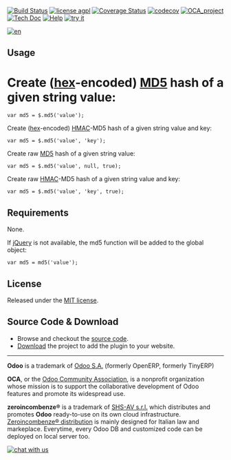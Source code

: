 [![Build Status](https://travis-ci.org/zeroincombenze/jquery.MD5.svg?branch=6.1)](https://travis-ci.org/zeroincombenze/jquery.MD5)
[![license agpl](https://img.shields.io/badge/licence-AGPL--3-blue.svg)](http://www.gnu.org/licenses/agpl-3.0.html)
[![Coverage Status](https://coveralls.io/repos/github/zeroincombenze/jquery.MD5/badge.svg?branch=6.1)](https://coveralls.io/github/zeroincombenze/jquery.MD5?branch=6.1)
[![codecov](https://codecov.io/gh/zeroincombenze/jquery.MD5/branch/6.1/graph/badge.svg)](https://codecov.io/gh/zeroincombenze/jquery.MD5/branch/6.1)
[![OCA_project](http://www.zeroincombenze.it/wp-content/uploads/ci-ct/prd/button-oca-6.svg)](https://github.com/OCA/jquery.MD5/tree/6.1)
[![Tech Doc](http://www.zeroincombenze.it/wp-content/uploads/ci-ct/prd/button-docs-6.svg)](http://wiki.zeroincombenze.org/en/Odoo/6.1/dev)
[![Help](http://www.zeroincombenze.it/wp-content/uploads/ci-ct/prd/button-help-6.svg)](http://wiki.zeroincombenze.org/en/Odoo/6.1/man/)
[![try it](http://www.zeroincombenze.it/wp-content/uploads/ci-ct/prd/button-try-it-6.svg)](http://erp6.zeroincombenze.it)


[![en](http://www.shs-av.com/wp-content/en_US.png)](http://wiki.zeroincombenze.org/it/Odoo/7.0/man)

## Usage
Create ([hex](http://en.wikipedia.org/wiki/Hexadecimal)-encoded) [MD5](http://en.wikipedia.org/wiki/MD5) hash of a given string value:
================================================================================================

    var md5 = $.md5('value');

Create ([hex](http://en.wikipedia.org/wiki/Hexadecimal)-encoded) [HMAC](http://en.wikipedia.org/wiki/HMAC)-MD5 hash of a given string value and key:

    var md5 = $.md5('value', 'key');
    
Create raw [MD5](http://en.wikipedia.org/wiki/MD5) hash of a given string value:

    var md5 = $.md5('value', null, true);

Create raw [HMAC](http://en.wikipedia.org/wiki/HMAC)-MD5 hash of a given string value and key:

    var md5 = $.md5('value', 'key', true);

## Requirements
None.

If [jQuery](http://jquery.com/) is not available, the md5 function will be added to the global object:

    var md5 = md5('value');

## License
Released under the [MIT license](http://creativecommons.org/licenses/MIT/).

## Source Code & Download
* Browse and checkout the [source code](https://github.com/blueimp/jQuery-MD5).
* [Download](https://github.com/blueimp/jQuery-MD5/archives/master) the project to add the plugin to your website.

[//]: # (copyright)

----

**Odoo** is a trademark of [Odoo S.A.](https://www.odoo.com/) (formerly OpenERP, formerly TinyERP)

**OCA**, or the [Odoo Community Association](http://odoo-community.org/), is a nonprofit organization whose
mission is to support the collaborative development of Odoo features and
promote its widespread use.

**zeroincombenze®** is a trademark of [SHS-AV s.r.l.](http://www.shs-av.com/)
which distributes and promotes **Odoo** ready-to-use on its own cloud infrastructure.
[Zeroincombenze® distribution](http://wiki.zeroincombenze.org/en/Odoo)
is mainly designed for Italian law and markeplace.
Everytime, every Odoo DB and customized code can be deployed on local server too.

[//]: # (end copyright)

[//]: # (addons)

[//]: # (end addons)

[![chat with us](https://www.shs-av.com/wp-content/chat_with_us.gif)](https://tawk.to/85d4f6e06e68dd4e358797643fe5ee67540e408b)
